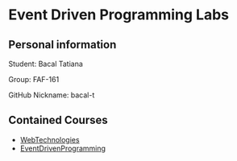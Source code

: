 # Event Driven Programming Labs


## Personal information
Student: Bacal Tatiana

Group: FAF-161

GitHub Nickname: bacal-t

## Contained Courses

- [WebTechnologies](https://github.com/bacal-t/WebTechnologiesLabs)
- [EventDrivenProgramming](https://github.com/bacal-t/EventDrivenProgrammingLabs)



